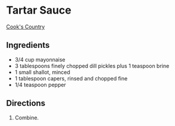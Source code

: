 # Tartar Sauce

[Cook's Country](https://www.cookscountry.com/recipes/8070-shrimp-burgers?incode=MKSKZ00L0&ref=new_search_experience_1)

## Ingredients
* 3/4 cup mayonnaise
* 3 tablespoons finely chopped dill pickles plus 1 teaspoon brine
* 1 small shallot, minced
* 1 tablespoon capers, rinsed and chopped fine
* 1/4 teaspoon pepper

## Directions
1. Combine.
